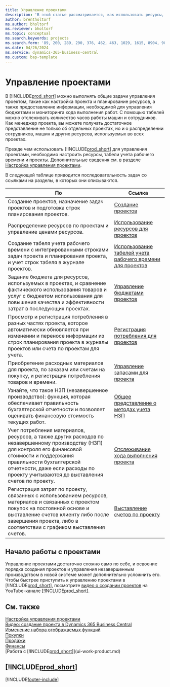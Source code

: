 ```yaml
---
title: Управление проектами
description: 'В этой статье рассматривается, как использовать ресурсы, табели учета рабочего времени и проекты для управления бюджетами.'
author: brentholtorf
ms.author: bholtorf
ms.reviewer: bholtorf
ms.topic: conceptual
ms.search.keywords: projects
ms.search.form: '89, 200, 289, 290, 376, 462, 463, 1029, 1615, 8904, 9014, 9015'
ms.date: 04/26/2024
ms.service: dynamics-365-business-central
ms.custom: bap-template
---
```

# Управление проектами

В [!INCLUDE[prod_short](includes/prod_short.md)] можно выполнять общие задачи управления проектом, такие как настройка проекта и планирование ресурсов, а также предоставление информации, необходимой для управления бюджетами и мониторинга хода выполнения работ. С помощью табелей можно отслеживать количество часов работы машин и сотрудников. Как менеджер проекта, вы можете получать достаточное представление не только об отдельных проектах, но и о распределении сотрудников, машин и других ресурсов, используемых во всех проектах.

Прежде чем использовать [!INCLUDE[prod_short](includes/prod_short.md)] для управления проектами, необходимо настроить ресурсы, табели учета рабочего времени и проекты. Дополнительные сведения см. в разделе [Настройка управления проектами](projects-setup-projects.md).  

В следующей таблице приводится последовательность задач со ссылками на разделы, в которых они описываются.

| По | Ссылка |
| --- | --- |
| Создание проектов, назначение задач проектов и подготовка строк планирования проектов. |[Создание проектов](projects-how-create-jobs.md) |
| Распределение ресурсов по проектам и управление ценами ресурсов. |[Использование ресурсов для проектов](projects-how-use-resources.md) |
| Создание табеля учета рабочего времени с интегрированными строками задач проекта и планирования проекта, и учет строк табеля в журнале проектов. |[Использование табелей учета рабочего времени для проектов](projects-how-use-time-sheets.md) |
| Задание бюджета для ресурсов, используемых в проектах, и сравнение фактического использования товаров и услуг с бюджетом использования для повышения качества и эффективности затрат в последующих проектах. |[Управление бюджетами проектов](projects-how-manage-budgets.md) |
| Просмотр и регистрация потребления в разных частях проекта, которое автоматически обновляется при изменении и переносе информации из строк планирования проекта в журналы проектов или счета по проектам для учета. |[Регистрация потребления для проектов](projects-how-record-job-usage.md) |
| Приобретение расходных материалов для проекта, по заказам или счетам на покупку, и регистрация потребления товаров и времени. |[Управление запасами для проекта](projects-how-manage-project-supplies.md) |
| Узнайте, что такое НЗП (незавершенное производство): функция, которая обеспечивает правильность бухгалтерской отчетности и позволяет оценивать финансовую стоимость текущих работ. |[Общее представление о методах учета НЗП](projects-understanding-wip.md) |
| Учет потребления материалов, ресурсов, а также других расходов по незавершенному производству (НЗП) для контроля его финансовой стоимости и поддержания правильности бухгалтерской отчетности, даже если расходы по проекту учитываются до выставления счетов по проекту. |[Отслеживание хода выполнения проекта](projects-how-monitor-progress-performance.md) |
| Регистрация затрат по проекту, связанных с использованием ресурсов, материалов и связанных с проектом покупок на постоянной основе и выставление счетов клиенту либо после завершения проекта, либо в соответствии с графиком выставления счетов. |[Выставление счетов по проекту](projects-how-invoice-jobs.md) |

## Начало работы с проектами

Управление проектами достаточно сложно само по себе, и освоение порядка создания проектов и управления незавершенным производством в новой системе может дополнительно усложнить его. Чтобы быстрее приступить к управлению проектами в [!INCLUDE[prod_short](includes/prod_short.md)], посмотрите [видео о создании проектов](https://www.youtube.com/watch?v=VqaPWr7BWmw) на YouTube-канале [!INCLUDE[prod_short](includes/prod_short.md)].  

## См. также

[Настройка управления проектами](projects-setup-projects.md)  
[Видео: создание проекта в Dynamics 365 Business Central](https://www.youtube.com/watch?v=VqaPWr7BWmw)  
[Изменение набора отображаемых функций](ui-experiences.md)  
[Покупки](purchasing-manage-purchasing.md)  
[Продажи](sales-manage-sales.md)  
[Финансы](finance.md)  
[Работа с [!INCLUDE[prod_short](includes/prod_short.md)]](ui-work-product.md)  

## [!INCLUDE[prod_short](includes/free_trial_md.md)]  

[!INCLUDE[footer-include](includes/footer-banner.md)]